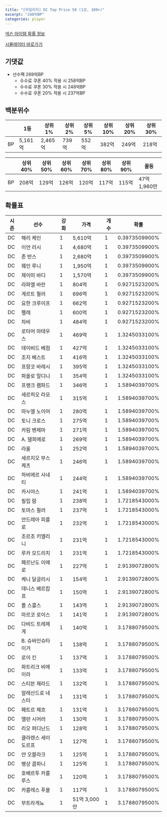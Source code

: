 ```yaml
---
title: "[마일리지] DC Top Price 50 (1강, 109+)"
excerpt: "248억BP"
categories: player
---
```

[넥슨 아이템 확률 정보](http://iteminfo.nexon.com/probability/fco?sn=8146)

[시뮬레이터 바로가기](/simulator/8146)
## 기댓값
- 선수팩 269억BP
  - 수수료 쿠폰 40% 적용 시 258억BP
  - 수수료 쿠폰 30% 적용 시 248억BP
  - 수수료 쿠폰 20% 적용 시 237억BP


## 백분위수

||1등|상위1%|상위2%|상위5%|상위10%|상위20%|상위30%|
|---|---|---|---|---|---|---|---|
|BP|5,161억|2,465억|739억|552억|382억|249억|218억|

||상위40%|상위50%|상위60%|상위70%|상위80%|상위90%|꼴등|
|---|---|---|---|---|---|---|---|
|BP|208억|129억|126억|120억|117억|115억|47억 1,960만|


## 확률표

|시즌|선수|강화|가격|개수|확률|
|---|---|---|---|---|---|
|DC|해리 케인|1|5,610억|1|0.3973509900%|
|DC|이언 러시|1|4,680억|1|0.3973509900%|
|DC|존 반스|1|2,680억|1|0.3973509900%|
|DC|웨인 루니|1|1,950억|1|0.3973509900%|
|DC|제이미 바디|1|1,570억|1|0.3973509900%|
|DC|라파엘 바란|1|804억|1|0.9271523200%|
|DC|게르트 뮐러|1|696억|1|0.9271523200%|
|DC|요한 크루이프|1|662억|1|0.9271523200%|
|DC|펠레|1|600억|1|0.9271523200%|
|DC|차비|1|484억|1|0.9271523200%|
|DC|로타어 마테우스|1|469억|1|1.3245033100%|
|DC|데이비드 베컴|1|427억|1|1.3245033100%|
|DC|조지 베스트|1|416억|1|1.3245033100%|
|DC|프랑코 바레시|1|395억|1|1.3245033100%|
|DC|파올로 말디니|1|354억|1|1.3245033100%|
|DC|프랭크 램파드|1|346억|1|1.5894039700%|
|DC|세르히오 라모스|1|315억|1|1.5894039700%|
|DC|마누엘 노이어|1|280억|1|1.5894039700%|
|DC|토니 크로스|1|275억|1|1.5894039700%|
|DC|카림 벤제마|1|271억|1|1.5894039700%|
|DC|A. 델피에로|1|269억|1|1.5894039700%|
|DC|라울|1|252억|1|1.5894039700%|
|DC|세르지오 부스케츠|1|246억|1|1.5894039700%|
|DC|하비에르 사네티|1|244억|1|1.5894039700%|
|DC|카시야스|1|241억|1|1.5894039700%|
|DC|필립 람|1|238억|1|1.7218543000%|
|DC|토마스 뮐러|1|237억|1|1.7218543000%|
|DC|안드레아 피를로|1|232억|1|1.7218543000%|
|DC|조르조 키엘리니|1|231억|1|1.7218543000%|
|DC|루카 모드리치|1|231억|1|1.7218543000%|
|DC|페르난도 이에로|1|227억|1|2.9139072800%|
|DC|케니 달글리시|1|154억|1|2.9139072800%|
|DC|데니스 베르캄프|1|150억|1|2.9139072800%|
|DC|폴 스콜스|1|143억|1|2.9139072800%|
|DC|마르코 로이스|1|141억|1|2.9139072800%|
|DC|다비드 트레제게|1|140억|1|3.1788079500%|
|DC|B. 슈바인슈타이거|1|138억|1|3.1788079500%|
|DC|로이 킨|1|137억|1|3.1788079500%|
|DC|파트리크 비에이라|1|133억|1|3.1788079500%|
|DC|스티븐 제라드|1|132억|1|3.1788079500%|
|DC|알레산드로 네스타|1|131억|1|3.1788079500%|
|DC|페트르 체흐|1|131억|1|3.1788079500%|
|DC|앨런 시어러|1|130억|1|3.1788079500%|
|DC|리오 퍼디난드|1|128억|1|3.1788079500%|
|DC|클라렌스 세이도르프|1|127억|1|3.1788079500%|
|DC|얀 오블라크|1|125억|1|3.1788079500%|
|DC|뱅상 콤파니|1|125억|1|3.1788079500%|
|DC|호베르투 카를루스|1|120억|1|3.1788079500%|
|DC|카를레스 푸욜|1|117억|1|3.1788079500%|
|DC|부트라게뇨|1|51억 3,000만|1|3.1788079500%|
